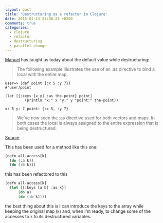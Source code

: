 ```yaml
---
layout: post
title: "Destructuring as a refactor in Clojure"
date: 2015-04-14 23:36:23 +0200
comments: true
categories: 
  - clojure
  - refactor
  - destructuring
  - parallel-change
---
```


[Manuel][trikitrok] has taught us today about the default value while destructuring:

> The following example illustrates the use of an :as directive to bind a local with the entire map.

```
user=> (def point {:x 5 :y 7})
#'user/point

(let [{:keys [x y] :as the-point} point]
         (println "x:" x "y:" y "point:" the-point))

x: 5 y: 7 point: {:x 5, :y 7}
```

> We've now seen the :as directive used for both vectors and maps. In both cases the local is always assigned to the entire expression that is being destructured.

[Source][clojure-destructuring]

This has been used for a method like this one:

```lisp
(defn all-access[k]
  (do (:a k))
  (do (:b k)))
```

this has been refactored to this

```lisp
(defn all-access[k]
  (let [{:keys [a b] :as k}]
	  (do a)
	  (do (:b k))))
```

the best thing about this is I can introduce the keys to the array while keeping the original map (``k``) and, when I'm ready, to change some of the accesses to ``k`` to its destructured variables.

[trikitrok]: https://twitter.com/@trikitrok
[clojure-destructuring]: http://blog.jayfields.com/2010/07/clojure-destructuring.html
